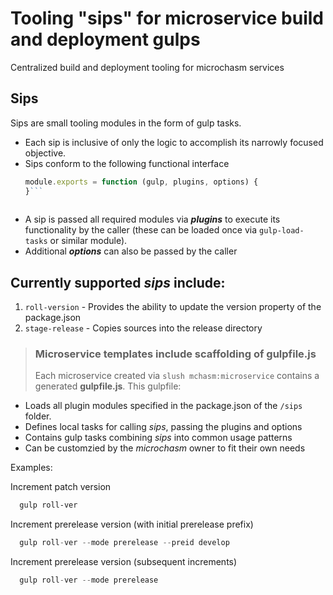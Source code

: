 Tooling "sips" for microservice build and deployment gulps
=============================

Centralized build and deployment tooling for microchasm services

## Sips  
Sips are small tooling modules in the form of gulp tasks. 

 + Each sip is inclusive of only the logic to accomplish its narrowly focused objective. 
 + Sips conform to the following functional interface
   ```javascript
   module.exports = function (gulp, plugins, options) {
   }```
  
 + A sip is passed all required modules via **_plugins_** to execute its functionality by the caller (these can be loaded once via `gulp-load-tasks` or similar module). 
 + Additional **_options_** can also be passed by the caller
  
## Currently supported _sips_ include:

1. `roll-version` - Provides the ability to update the version property of the package.json  
2. `stage-release` - Copies sources into the release directory 

>### Microservice templates include scaffolding of gulpfile.js
>Each microservice created via `slush mchasm:microservice` contains a generated **gulpfile.js**. This gulpfile:
> 
* Loads all plugin modules specified in the package.json of the `/sips` folder.
* Defines local tasks for calling _sips_, passing the plugins and options
* Contains gulp tasks combining _sips_ into common usage patterns
* Can be customzied by the _microchasm_ owner to fit their own needs

Examples:

Increment patch version

  ```bash
    gulp roll-ver 
  ```
Increment prerelease version (with initial prerelease prefix)

  ```javascript
    gulp roll-ver --mode prerelease --preid develop
  ```
Increment prerelease version (subsequent increments)

  ```javascript
    gulp roll-ver --mode prerelease
  ```